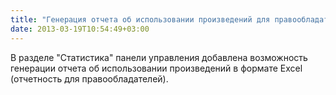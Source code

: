 ```yaml
---
title: "Генерация отчета об использовании произведений для правообладателей"
date: 2013-03-19T10:54:49+03:00
---
```


В разделе "Статистика" панели управления добавлена возможность генерации отчета об использовании произведений в формате Excel (отчетность для правообладателей). 